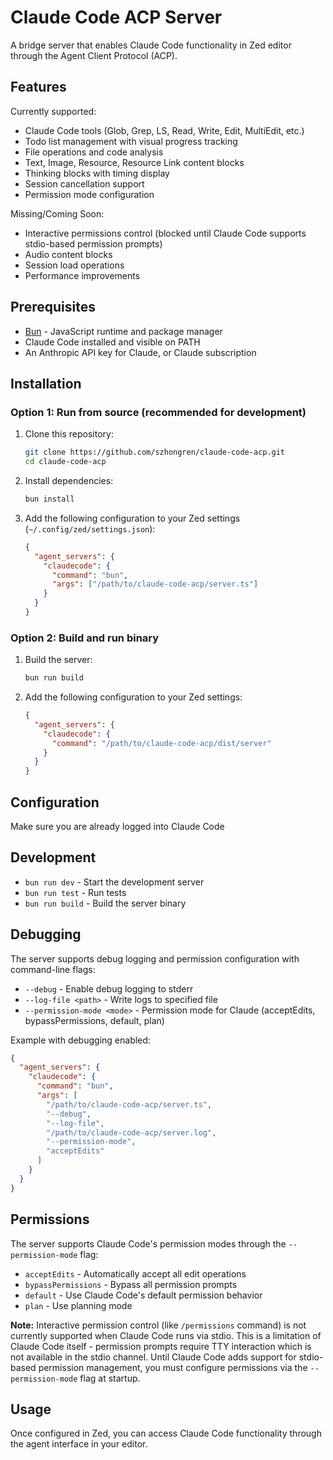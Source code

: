 # Claude Code ACP Server

A bridge server that enables Claude Code functionality in Zed editor through the Agent Client Protocol (ACP).

## Features

Currently supported:

- Claude Code tools (Glob, Grep, LS, Read, Write, Edit, MultiEdit, etc.)
- Todo list management with visual progress tracking
- File operations and code analysis
- Text, Image, Resource, Resource Link content blocks
- Thinking blocks with timing display
- Session cancellation support
- Permission mode configuration

Missing/Coming Soon:

- Interactive permissions control (blocked until Claude Code supports stdio-based permission prompts)
- Audio content blocks
- Session load operations
- Performance improvements

## Prerequisites

- [Bun](https://bun.sh/) - JavaScript runtime and package manager
- Claude Code installed and visible on PATH
- An Anthropic API key for Claude, or Claude subscription

## Installation

### Option 1: Run from source (recommended for development)

1. Clone this repository:

   ```bash
   git clone https://github.com/szhongren/claude-code-acp.git
   cd claude-code-acp
   ```

2. Install dependencies:

   ```bash
   bun install
   ```

3. Add the following configuration to your Zed settings (`~/.config/zed/settings.json`):
   ```json
   {
     "agent_servers": {
       "claudecode": {
         "command": "bun",
         "args": ["/path/to/claude-code-acp/server.ts"]
       }
     }
   }
   ```

### Option 2: Build and run binary

1. Build the server:

   ```bash
   bun run build
   ```

2. Add the following configuration to your Zed settings:
   ```json
   {
     "agent_servers": {
       "claudecode": {
         "command": "/path/to/claude-code-acp/dist/server"
       }
     }
   }
   ```

## Configuration

Make sure you are already logged into Claude Code

## Development

- `bun run dev` - Start the development server
- `bun run test` - Run tests
- `bun run build` - Build the server binary

## Debugging

The server supports debug logging and permission configuration with command-line flags:

- `--debug` - Enable debug logging to stderr
- `--log-file <path>` - Write logs to specified file
- `--permission-mode <mode>` - Permission mode for Claude (acceptEdits, bypassPermissions, default, plan)

Example with debugging enabled:

```json
{
  "agent_servers": {
    "claudecode": {
      "command": "bun",
      "args": [
        "/path/to/claude-code-acp/server.ts",
        "--debug",
        "--log-file",
        "/path/to/claude-code-acp/server.log",
        "--permission-mode",
        "acceptEdits"
      ]
    }
  }
}
```

## Permissions

The server supports Claude Code's permission modes through the `--permission-mode` flag:

- `acceptEdits` - Automatically accept all edit operations
- `bypassPermissions` - Bypass all permission prompts
- `default` - Use Claude Code's default permission behavior
- `plan` - Use planning mode

**Note:** Interactive permission control (like `/permissions` command) is not currently supported when Claude Code runs via stdio. This is a limitation of Claude Code itself - permission prompts require TTY interaction which is not available in the stdio channel. Until Claude Code adds support for stdio-based permission management, you must configure permissions via the `--permission-mode` flag at startup.

## Usage

Once configured in Zed, you can access Claude Code functionality through the agent interface in your editor.
